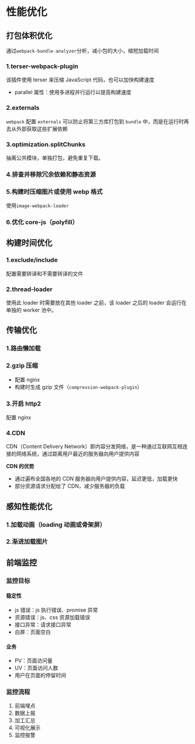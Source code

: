 # 性能优化

## 打包体积优化

通过`webpack-bundle-analyzer`分析，减小包的大小，缩短加载时间

### 1.terser-webpack-plugin

该插件使用 terser 来压缩 JavaScript 代码，也可以加快构建速度

- parallel 属性：使用多进程并行运行以提高构建速度

### 2.externals

`webpack` 配置 `externals` 可以防止将第三方库打包到 `bundle` 中，而是在运行时再去从外部获取这些扩展依赖

### 3.optimization.splitChunks

抽离公共模块，单独打包，避免重复下载。

### 4.排查并移除冗余依赖和静态资源

### 5.构建时压缩图片或使用 webp 格式

使用`image-webpack-loader`

### 6.优化 core-js（polyfill）

## 构建时间优化

### 1.exclude/include

配置需要转译和不需要转译的文件

### 2.thread-loader

使用此 loader 时需要放在其他 loader 之前，该 loader 之后的 loader 会运行在单独的 worker 池中。

## 传输优化

### 1.路由懒加载

### 2.gzip 压缩

- 配置 nginx
- 构建时生成 gzip 文件（`compression-webpack-plugin`）

### 3.开启 http2

配置 nginx

### 4.CDN

CDN（Content Delivery Network）即内容分发网络，是一种通过互联网互相连接的网络系统，通过距离用户最近的服务器向用户提供内容

**CDN 的优势**

- 通过遍布全国各地的 CDN 服务器向用户提供内容，延迟更低，加载更快
- 部分资源请求分配给了 CDN，减少服务器的负载

## 感知性能优化

### 1.加载动画（loading 动画或骨架屏）

### 2.渐进加载图片

## 前端监控

### 监控目标

#### 稳定性

- js 错误：js 执行错误、promise 异常
- 资源错误：js、css 资源加载错误
- 接口异常：请求接口异常
- 白屏：页面空白

#### 业务

- PV：页面访问量
- UV：页面访问人数
- 用户在页面的停留时间

### 监控流程

1. 前端埋点
2. 数据上报
3. 加工汇总
4. 可视化展示
5. 监控报警
